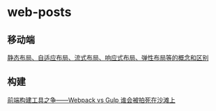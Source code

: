# web-posts

## 移动端
[静态布局、自适应布局、流式布局、响应式布局、弹性布局等的概念和区别](https://www.cnblogs.com/yanayana/p/7066948.html)

## 构建
[前端构建工具之争——Webpack vs Gulp 谁会被拍死在沙滩上](https://www.cnblogs.com/iovec/p/7921177.html)
